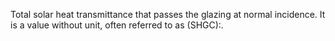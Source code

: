 Total solar heat transmittance that passes the glazing at normal incidence. It is a value without unit, often referred to as (SHGC):.